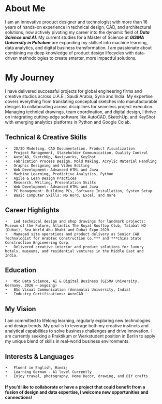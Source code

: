 # About Me

I am an innovative product designer and technologist with more than 16 years of hands-on experience in technical design, CAD, and architectural solutions, now actively pivoting my career into the dynamic field of ***Data Science and AI***. My current studies for a Master of Science at ***GISMA University in Potsdam*** are expanding my skillset into machine learning, data analytics, and digital business transformation. I am passionate about combining my deep knowledge of product design lifecycles with data-driven methodologies to create smarter, more impactful solutions.

# My Journey

I have delivered successful projects for global engineering firms and creative studios across U.A.E., Saudi Arabia, Syria and India. My expertise covers everything from translating conceptual sketches into manufacturable designs to collaborating across disciplines for seamless project execution. Managing technical drawings, team coordination, and digital design, I thrive on integrating cutting-edge software like AutoCAD, SketchUp, and KeyShot with emerging analytics platforms in Python and Google Colab.

## Technical & Creative Skills
	
    •	2D/3D Modeling, CAD Documentation, Product Visualization
	•	Project Management, Stakeholder Communication, Quality Control
	•	AutoCAD, SketchUp, Navisworks, KeyShot
    •   Fabrication Process Design, Mold Making, Acrylic Material Handling
    •   Graphic Designing and Video Editing
    •   Web Development: Advanced HTML and Java
	•	Machine Learning, Predictive Analytics, Python
	•	Agile & Lean Design Practices
	•	Research, Writing, Presentation Skills
    •   Web Development: Advanced HTML and Java
    •   PC Management: Building PCs, Software Installation, System Setup
    •   Basic Computer Skills: MS Word, Excel, and more

## Career Highlights

	•	Led technical design and shop drawings for landmark projects: Museum of the Future, Atlantis The Royal Rooftop Club, Talabat HQ (Dubai), Sea World Abu Dhabi and Dubai Expo-2020.
	•	Managed site operations and product delivery as Senior CAD Technologist for Arabtec Construction Co.*** and ***China State Construction Engineering Corp.
	•	Delivered creative interior and product solutions for luxury hotels, museums, and residential ventures in the Middle East and India.

## Education

	•	MSc Data Science, AI & Digital Business (GISMA University, Germany, 2026 – ongoing)
	•	BSc Visual Communication (Annamalai University, India)
	•	Industry Certifications: AutoCAD

## My Vision

I am committed to lifelong learning, regularly exploring new technologies and design trends. My goal is to leverage both my creative instincts and analytical capabilities to solve business challenges and drive innovation. I am currently seeking a Praktikum or Werkstudent position in Berlin to apply my unique blend of skills in real-world business environments.

## Interests & Languages

	•	Fluent in English, Hindi; 
    •	Learning German - A1 level Currently
	•	Enjoy travel, photography, Home Decor, drawing, and DIY crafts

#### If you’d like to collaborate or have a project that could benefit from a fusion of design and data expertise, I welcome new opportunities and connections!